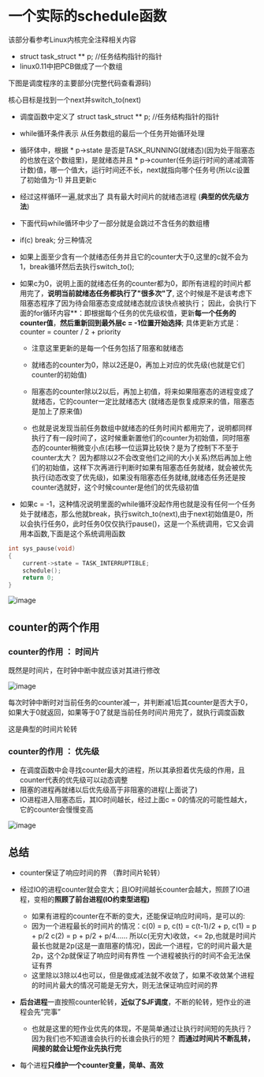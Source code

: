 # 一个实际的schedule函数  

该部分看参考Linux内核完全注释相关内容  

* struct task_struct ** p;  //任务结构指针的指针  
* linux0.11中把PCB做成了一个数组

下图是调度程序的主要部分(完整代码查看源码)  

核心目标是找到一个next并switch_to(next)

* 调度函数中定义了   struct task_struct ** p;  //任务结构指针的指针   
* while循环条件表示   从任务数组的最后一个任务开始循环处理   
* 循环体中，根据 * p->state 是否是TASK_RUNNING(就绪态)(因为处于阻塞态的也放在这个数组里)，是就绪态并且 * p->counter(任务运行时间的递减滴答计数)值，哪一个值大，运行时间还不长，next就指向哪个任务号(所以c设置了初始值为-1)  并且更新c  
* 经过这样循环一遍,就求出了 具有最大时间片的就绪态进程  (**典型的优先级方法**)  

* 下面代码while循环中少了一部分就是会跳过不含任务的数组槽  



* if(c) break;   分三种情况
* 如果上面至少含有一个就绪态任务并且它的counter大于0,这里的c就不会为1，break循环然后去执行switch_to();
* 如果c为0，说明上面的就绪态任务的counter都为0，即所有进程的时间片都用完了，**说明当前就绪态任务都执行了"很多次"了**,  这个时候是不是该考虑下阻塞态程序了因为待会阻塞态变成就绪态就应该快点被执行；  因此，会执行下面的for循环内容**：即根据每个任务的优先级权值，更新**每一个任务的counter值**，**然后重新回到最外层c = -1位置开始选择**; 具体更新方式是：counter = counter / 2 + priority
    * 注意这里更新的是每一个任务包括了阻塞和就绪态  
    * 就绪态的counter为0，除以2还是0，再加上对应的优先级(也就是它们counter的初始值)
    * 阻塞态的counter除以2以后，再加上初值，将来如果阻塞态的进程变成了就绪态，它的counter一定比就绪态大 (就绪态是恢复成原来的值，阻塞态是加上了原来值)

    * 也就是说发现当前任务数组中就绪态的任务时间片都用完了，说明都同样执行了有一段时间了，这时候重新置他们的counter为初始值，同时阻塞态的counter稍微变小点(右移一位运算比较快？是为了控制下不至于counter太大？ 因为都除以2不会改变他们之间的大小关系)然后再加上他们的初始值，这样下次再进行判断时如果有阻塞态任务就绪，就会被优先执行(动态改变了优先级)，如果没有阻塞态任务就绪,就绪态任务还是按counter选就好，这个时候counter是他们的优先级初值  

* 如果c = -1，这种情况说明里面的while循环没起作用也就是没有任何一个任务处于就绪态，那么他就break，执行switch_to(next),由于next初始值是0，所以会执行任务0，此时任务0仅仅执行pause()，这是一个系统调用，它又会调用本函数,下面是这个系统调用函数

```cpp
int sys_pause(void) 
{
    current->state = TASK_INTERRUPTIBLE;
    schedule();
    return 0;
}
```
![image](https://user-images.githubusercontent.com/58176267/158792254-8ac482bb-b973-41c0-98c4-110d9914686c.png)  


## counter的两个作用  

### counter的作用 ： 时间片  

既然是时间片，在时钟中断中就应该对其进行修改

![image](https://user-images.githubusercontent.com/58176267/158817867-e167cc56-1547-4c40-b44f-329d61437a8c.png)

每次时钟中断时对当前任务的counter减一，并判断减1后其counter是否大于0，如果大于0就返回，如果等于0了就是当前任务时间片用完了，就执行调度函数  

这是典型的时间片轮转 

### counter的作用 ： 优先级  

* 在调度函数中会寻找counter最大的进程，所以其承担着优先级的作用，且counter代表的优先级可以动态调整  
* 阻塞的进程再就绪以后优先级高于非阻塞的进程(上面说了)
* IO进程进入阻塞态后，其IO时间越长，经过上面c = 0的情况的可能性越大，它的counter会慢慢变高

![image](https://user-images.githubusercontent.com/58176267/158818972-10b94960-7201-4780-af42-dad708ad64df.png)


 
## 总结  

* counter保证了响应时间的界 （靠时间片轮转）  
* 经过IO的进程counter就会变大；且IO时间越长counter会越大，照顾了IO进程，变相的**照顾了前台进程(IO约束型进程)**
    * 如果有进程的counter在不断的变大，还能保证响应时间吗，是可以的:
    * 因为一个进程最长的时间片的情况：c(0) = p, c(t) = c(t-1)/2 + p, c(1) = p + p/2  c(2) = p + p/2 + p/4......  所以c(无穷大)收敛，<= 2p,也就是时间片最长也就是2p(这是一直阻塞的情况)，因此一个进程，它的时间片最大是2p，这个2p就保证了响应时间有界性    一个进程被执行的时间不会无法保证有界  
    * 这里除以3除以4也可以，但是做成减法就不收敛了，如果不收敛某个进程的时间片最大的情况可能是无穷大，则无法保证响应时间的界  

* **后台进程**一直按照counter轮转，**近似了SJF调度**，不断的轮转，短作业的进程会先“完事”  
     * 也就是这里的短作业优先的体现，不是简单通过让执行时间短的先执行？因为我们也不知道谁会执行的长谁会执行的短？ **而通过时间片不断乱转，间接的就会让短作业先执行完**

* 每个进程**只维护一个counter变量，简单、高效**


